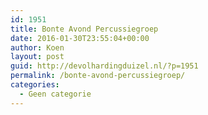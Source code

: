 ```yaml
---
id: 1951
title: Bonte Avond Percussiegroep
date: 2016-01-30T23:55:04+00:00
author: Koen
layout: post
guid: http://devolhardingduizel.nl/?p=1951
permalink: /bonte-avond-percussiegroep/
categories:
  - Geen categorie
---
```


